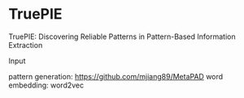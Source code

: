 # TruePIE
TruePIE: Discovering Reliable Patterns in Pattern-Based Information Extraction

Input

pattern generation: https://github.com/mjiang89/MetaPAD
word embedding: word2vec

